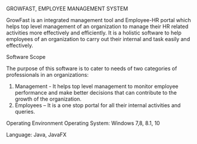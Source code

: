 GROWFAST, EMPLOYEE MANAGEMENT SYSTEM

GrowFast is an integrated management tool and Employee-HR portal which helps top level management of an organization to manage their HR related activities more effectively and efficiently. It is a holistic software to help employees of an organization to carry out their internal and task easily and effectively.

Software Scope

The purpose of this software is to cater to needs of two categories of professionals in an
organizations:
1) Management - It helps top level management to monitor employee performance and make better decisions that can contribute to the growth of the organization.
2) Employees – It is a one stop portal for all their internal activities and queries.

Operating Environment
Operating System: Windows 7,8, 8.1, 10

Language: Java, JavaFX
